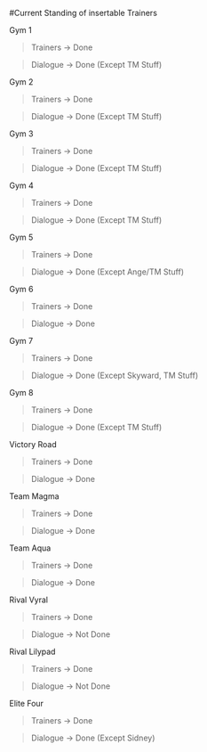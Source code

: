 #Current Standing of insertable Trainers

Gym 1

>Trainers -> Done

>Dialogue -> Done (Except TM Stuff)

Gym 2

>Trainers -> Done

>Dialogue -> Done (Except TM Stuff)

Gym 3

>Trainers -> Done

>Dialogue -> Done (Except TM Stuff)

Gym 4

>Trainers -> Done

>Dialogue -> Done (Except TM Stuff)

Gym 5

>Trainers -> Done

>Dialogue -> Done (Except Ange/TM Stuff)

Gym 6

>Trainers -> Done

>Dialogue -> Done

Gym 7

>Trainers -> Done

>Dialogue -> Done (Except Skyward, TM Stuff)

Gym 8

>Trainers -> Done

>Dialogue -> Done (Except TM Stuff)

Victory Road

> Trainers -> Done

> Dialogue -> Done


Team Magma

>Trainers -> Done

>Dialogue -> Done

Team Aqua

>Trainers -> Done

>Dialogue -> Done

Rival Vyral

>Trainers -> Done

>Dialogue -> Not Done

Rival Lilypad

>Trainers -> Done

>Dialogue -> Not Done

Elite Four

>Trainers -> Done

>Dialogue -> Done (Except Sidney)
